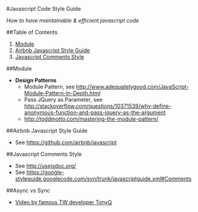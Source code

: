 #Javascript Code Style Guide

 *How to have maintainable & efficient javascript code*
 
##Table of Contents
  1. [Module](#module)
  2. [Airbnb Javascript Style Guide](#airbnb-javascript-style-guide)
  3. [Javascript Comments Style](#javascript-comments-style)
  
  
##Module
  - **Design Patterns**
    + Module Pattern, see http://www.adequatelygood.com/JavaScript-Module-Pattern-In-Depth.html
    + Pass JQuery as Parameter, see http://stackoverflow.com/questions/10371539/why-define-anonymous-function-and-pass-jquery-as-the-argument
    + http://toddmotto.com/mastering-the-module-pattern/

##Airbnb Javascript Style Guide
  - See https://github.com/airbnb/javascript

##Javascript Comments Style
  - See http://usejsdoc.org/ 
  - See https://google-styleguide.googlecode.com/svn/trunk/javascriptguide.xml#Comments

##Async vs Sync 
- [Video by famous TW developer TonyQ](https://www.youtube.com/watch?v=RK3BUVh_MKo)
